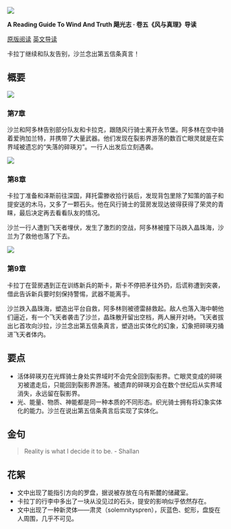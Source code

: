 ![](https://reactormag.com/wp-content/uploads/2024/07/Wind-and-Truth-series-header-simplified-1100x550.png)

**A Reading Guide To Wind And Truth
飓光志 · 卷五《风与真理》导读**

[原版阅读](https://reactormag.com/read-wind-and-truth-by-brandon-sanderson-chapters-7-8-and-9/)
[英文导读](https://reactormag.com/wind-and-truth-read-along-discussion-chapters-7-8-and-9/)

卡拉丁继续和队友告别，沙兰念出第五信条真言！

## 概要

![](https://reactormag.com/wp-content/uploads/2024/08/Wind-and-Truth-Chapter-Arch-Chapter-7.png)

### 第7章

沙兰和阿多林告别部分队友和卡拉克，跟随风行骑士离开永节堡。阿多林在空中骑着爱驹加兰特，并携带了大量武器。他们发现在裂影界游荡的数百亡眼灵就是在实界域被遗忘的“失落的碎瑛刃”。一行人出发后立刻遇袭。

![](https://reactormag.com/wp-content/uploads/2024/08/Wind-and-Truth-Chapter-Arch-Chapter-8.png)

### 第8章

卡拉丁准备和泽斯前往深国，拜托雷滕收拾行装后，发现背包里除了知策的笛子和提安送的木马，又多了一颗石头。他在风行骑士的营房发现达彼得获得了荣灵的青睐，最后决定再去看看队友的情况。

沙兰一行人遭到飞天者埋伏，发生了激烈的空战，阿多林被撞下马跌入晶珠海，沙兰为了救他也落了下去。

![](https://reactormag.com/wp-content/uploads/2024/08/Wind-and-Truth-Chapter-Arch-Chapter-9.png)

### 第9章

卡拉丁在营房遇到正在训练新兵的斯卡，斯卡不停把矛往外扔，后谎称遭到突袭，借此告诉新兵要时刻保持警惕，武器不能离手。

沙兰跌入晶珠海，塑造出平台自救，阿多林则被德雷赫救起。敌人也落入海中朝他们逼近，有一个飞天者袭击了沙兰，晶珠散开留出空档，两人展开对峙。飞天者拔出匕首攻向沙拉，沙兰念出第五信条真言，塑造出实体化的幻象，幻象把碎瑛刃捅进飞天者体内。

## 要点

- 活体碎瑛刃在光辉骑士身处实界域时不会完全回到裂影界。亡眼灵变成的碎瑛刃被遣走后，只能回到裂影界游荡。被遗弃的碎瑛刃会在数个世纪后从实界域消失，永远留在裂影界。
- 光、能量、物质、神能都是同一种本质的不同形态。织光骑士拥有将幻象实体化的能力。沙兰在说出第五信条真言后实现了实体化。

## 金句

> Reality is what I decide it to be. - Shallan

## 花絮

- 文中出现了能指引方向的罗盘，据说被存放在乌有斯麓的储藏室。
- 卡拉丁的行李中多出了一块从没见过的石头，提安的影响似乎依然存在。
- 文中出现了一种新灵体——肃灵（solemnityspren），灰蓝色、蛇形，盘旋在人周围，几乎不可见。